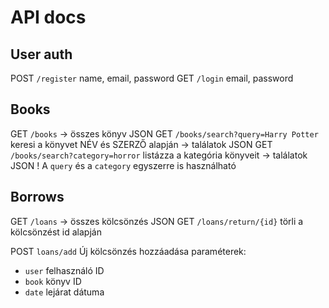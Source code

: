 # API docs

## User auth
POST `/register` name, email, password
GET `/login` email, password

## Books
GET `/books` -> összes könyv JSON
GET `/books/search?query=Harry Potter` keresi a könyvet NÉV és SZERZŐ alapján -> találatok JSON
GET `/books/search?category=horror` listázza a kategória könyveit -> találatok JSON
! A `query` és a `category` egyszerre is használható

## Borrows
GET `/loans` -> összes kölcsönzés JSON
GET `/loans/return/{id}` törli a kölcsönzést id alapján

POST `loans/add` Új kölcsönzés hozzáadása
paraméterek:
- `user` felhasználó ID
- `book` könyv ID
- `date` lejárat dátuma

